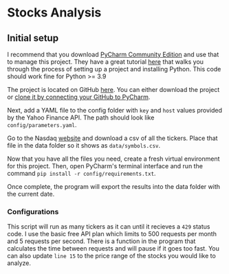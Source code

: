 # Stocks Analysis
## Initial setup
I recommend that you download [PyCharm Community Edition](https://www.jetbrains.com/pycharm/download/) and use that to manage
this project. They have a great tutorial [here](https://www.jetbrains.com/help/pycharm/quick-start-guide.html#create) that
walks you through the process of setting up a project and installing Python. This code should work fine for Python >= 3.9

The project is located on GitHub [here](https://github.ibm.com/nboice/stocks_analysis). You can either 
download the project or [clone it by connecting your GitHub to PyCharm](https://www.jetbrains.com/help/pycharm/github.html#register-account). 

Next, add a YAML file to the config folder with `key` and `host` values provided by the Yahoo Finance API.  The path should look like `config/parameters.yaml`.

Go to the Nasdaq [website](https://www.nasdaq.com/market-activity/stocks/screener) and download a csv of all the tickers.  Place that file in the data folder so it shows as `data/symbols.csv`.

Now that you have all the files you need, create a fresh virtual environment for this project. Then, open PyCharm's terminal
interface and run the command `pip install -r config/requirements.txt`.

Once complete, the program will export the results into the data folder with the current date.

### Configurations
This script will run as many tickers as it can until it recieves a `429` status code.  I use the basic free API plan 
which limits to 500 requests per month and 5 requests per second.  There is a function in the program that calculates 
the time between requests and will pause if it goes too fast.  You can also update `line 15` to the price range of the 
stocks you would like to analyze.
